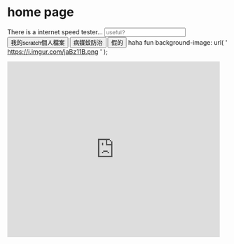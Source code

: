 # home page
There is a internet speed tester...
<input placeholder="useful?">
<input type="button" value="我的scratch個人檔案" onclick="location.href='https://scratch.mit.edu/users/slowson/'">
<input type="button" value="病媒蚊防治" onclick="location.href='https://slowson.github.io/slowsonplace/'">
<input type="button" value="假的" onclick="location.href='404'">
<text>haha fun
background-image: url( ' https://i.imgur.com/jaBz11B.png ' );
<iframe src="https://scratch.mit.edu/projects/546714583/embed" allowtransparency="true" width="485" height="402" frameborder="0" scrolling="no" allowfullscreen></iframe>
